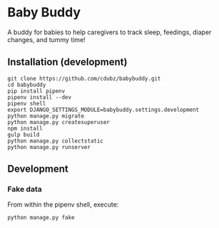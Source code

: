 # Baby Buddy

A buddy for babies to help caregivers to track sleep, feedings, diaper changes,
and tummy time!

## Installation (development)

```
git clone https://github.com/cdubz/babybuddy.git
cd babybuddy
pip install pipenv
pipenv install --dev
pipenv shell
export DJANGO_SETTINGS_MODULE=babybuddy.settings.development
python manage.py migrate
python manage.py createsuperuser
npm install
gulp build
python manage.py collectstatic
python manage.py runserver
```

## Development

### Fake data

From within the pipenv shell, execute:

```
python manage.py fake
```